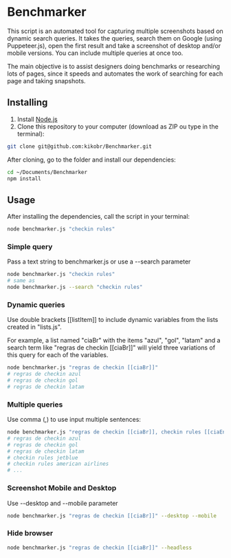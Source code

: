 # Benchmarker
This script is an automated tool for capturing multiple screenshots based on dynamic search queries. It takes the queries, search them on Google (using Puppeteer.js), open the first result and take a screenshot of desktop and/or mobile versions. You can include multiple queries at once too.

The main objective is to assist designers doing benchmarks or researching lots of pages, since it speeds and automates the work of searching for each page and taking snapshots.

## Installing
1. Install [Node.js](https://nodejs.org/en/download/)
2. Clone this repository to your computer (download as ZIP ou type in the terminal):
```bash
git clone git@github.com:kikobr/Benchmarker.git
```
After cloning, go to the folder and install our dependencies:
```bash
cd ~/Documents/Benchmarker
npm install
```

## Usage
After installing the dependencies, call the script in your terminal:
```bash
node benchmarker.js "checkin rules"
```

### Simple query
Pass a text string to benchmarker.js or use a --search parameter
```bash
node benchmarker.js "checkin rules"
# same as
node benchmarker.js --search "checkin rules"
```

### Dynamic queries
Use double brackets [[listItem]] to include dynamic variables from the lists created in "lists.js".

For example, a list named "ciaBr" with the items "azul", "gol", "latam" and a search term like "regras de checkin [[ciaBr]]" will yield three variations of this query for each of the variables.
```bash
node benchmarker.js "regras de checkin [[ciaBr]]"
# regras de checkin azul
# regras de checkin gol
# regras de checkin latam
```

### Multiple queries
Use comma (,) to use input multiple sentences:
```bash
node benchmarker.js "regras de checkin [[ciaBr]], checkin rules [[ciaEn]]"
# regras de checkin azul
# regras de checkin gol
# regras de checkin latam
# checkin rules jetblue
# checkin rules american airlines
# ...
```

### Screenshot Mobile and Desktop
Use --desktop and --mobile parameter
```bash
node benchmarker.js "regras de checkin [[ciaBr]]" --desktop --mobile
```

### Hide browser
```bash
node benchmarker.js "regras de checkin [[ciaBr]]" --headless
```
